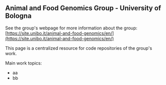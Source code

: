 ## Animal and Food Genomics Group - University of Bologna
See the group's webpage for more information about the group: [https://site.unibo.it/animal-and-food-genomics/en/](https://site.unibo.it/animal-and-food-genomics/en/)  

This page is a centralized resource for code repositories of the group's work.

Main work topics:
- aa
- bb
